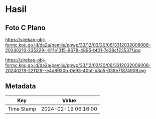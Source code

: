 # Hasil

## Foto C Plano

https://sirekap-obj-formc.kpu.go.id/da2a/pemilu/ppwp/33/12/03/20/06/3312032006008-20240216-235229--811e1315-9678-4895-bf01-7e38cf23537f.jpg

https://sirekap-obj-formc.kpu.go.id/da2a/pemilu/ppwp/33/12/03/20/06/3312032006008-20240218-221129--e4d8930b-0e93-40bf-b3d5-039e7f874909.jpg


## Metadata

| Key        | Value               |
| ---------- | ------------------- |
| Time Stamp | 2024-02-19 06:16:00 |



